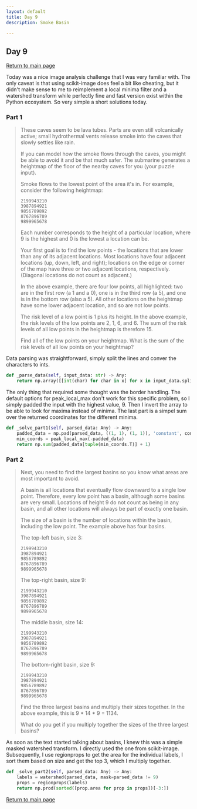 ```yaml
---
layout: default
title: Day 9
description: Smoke Basin

---
```


## Day 9

[Return to main page](../)


Today was a nice image analysis challenge that I was very familiar with. The only caveat is that using scikit-image does
feel a bit like cheating, but it didn't make sense to me to reimplement a local minima filter and a watershed transform
while perfectly fine and fast version exist within the Python ecosystem. So very simple a short solutions today.


### Part 1
> These caves seem to be lava tubes. Parts are even still volcanically active; small hydrothermal vents release smoke into the caves that slowly settles like rain.
> 
> If you can model how the smoke flows through the caves, you might be able to avoid it and be that much safer. The submarine generates a heightmap of the floor of the nearby caves for you (your puzzle input).
> 
> Smoke flows to the lowest point of the area it's in. For example, consider the following heightmap:
> ```
> 2199943210
> 3987894921
> 9856789892
> 8767896789
> 9899965678
> ```
> Each number corresponds to the height of a particular location, where 9 is the highest and 0 is the lowest a location can be.
> 
> Your first goal is to find the low points - the locations that are lower than any of its adjacent locations. Most locations have four adjacent locations (up, down, left, and right); locations on the edge or corner of the map have three or two adjacent locations, respectively. (Diagonal locations do not count as adjacent.)
> 
> In the above example, there are four low points, all highlighted: two are in the first row (a 1 and a 0), one is in the third row (a 5), and one is in the bottom row (also a 5). All other locations on the heightmap have some lower adjacent location, and so are not low points.
> 
> The risk level of a low point is 1 plus its height. In the above example, the risk levels of the low points are 2, 1, 6, and 6. The sum of the risk levels of all low points in the heightmap is therefore 15.
> 
> Find all of the low points on your heightmap. What is the sum of the risk levels of all low points on your heightmap?
> 


 Data parsing was straightforward, simply split the lines and conver the characters to ints. 
```python
def _parse_data(self, input_data: str) -> Any:
    return np.array([[int(char) for char in x] for x in input_data.split("\n") if x])
```

 The only thing that required some thought was the border handling. The default options for peak_local_max don't work for this specific problem, so I simply padded the input with the highest value, 9. Then I invert the array to be able to look for maxima instead of minima. The last part is a simpel sum over the returned coordinates for the different minima. 
```python
def _solve_part1(self, parsed_data: Any) -> Any:
    padded_data = np.pad(parsed_data, ((1, 1), (1, 1)), 'constant', constant_values=9)
    min_coords = peak_local_max(-padded_data)
    return np.sum(padded_data[tuple(min_coords.T)] + 1)
```

### Part 2

> Next, you need to find the largest basins so you know what areas are most important to avoid.
> 
> A basin is all locations that eventually flow downward to a single low point. Therefore, every low point has a basin, although some basins are very small. Locations of height 9 do not count as being in any basin, and all other locations will always be part of exactly one basin.
> 
> The size of a basin is the number of locations within the basin, including the low point. The example above has four basins.
> 
> The top-left basin, size 3:
> ```
> 2199943210
> 3987894921
> 9856789892
> 8767896789
> 9899965678
> ```
> The top-right basin, size 9:
> ```
> 2199943210
> 3987894921
> 9856789892
> 8767896789
> 9899965678
> ```
> The middle basin, size 14:
> ```
> 2199943210
> 3987894921
> 9856789892
> 8767896789
> 9899965678
> ```
> The bottom-right basin, size 9:
> ```
> 2199943210
> 3987894921
> 9856789892
> 8767896789
> 9899965678
> ```
> Find the three largest basins and multiply their sizes together. In the above example, this is 9 * 14 * 9 = 1134.
> 
> What do you get if you multiply together the sizes of the three largest basins?


 As soon as the text started talking about basins, I knew this was a simple masked watershed transform. I directly used the one from scikit-image. Subsequently, I use regionprops to get the area for the individual labels, I sort them based on size and get the top 3, which I multiply together. 
```python
def _solve_part2(self, parsed_data: Any) -> Any:
    labels = watershed(parsed_data, mask=parsed_data != 9)
    props = regionprops(labels)
    return np.prod(sorted([prop.area for prop in props])[-3:])
```

[Return to main page](../)